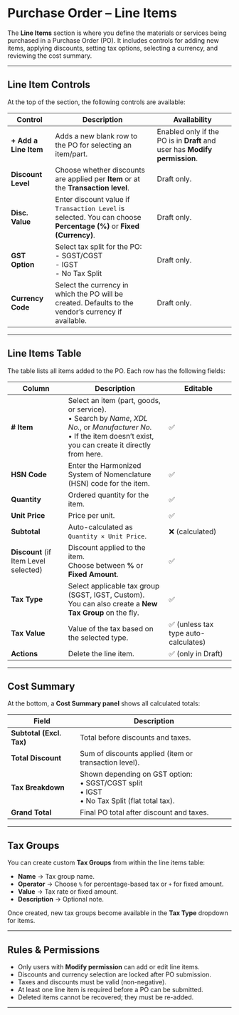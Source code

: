 # Purchase Order – Line Items

The **Line Items** section is where you define the materials or services being purchased in a Purchase Order (PO). It includes controls for adding new items, applying discounts, setting tax options, selecting a currency, and reviewing the cost summary.

---

## Line Item Controls

At the top of the section, the following controls are available:

| Control               | Description                                                                                                         | Availability                                                               |
| --------------------- | ------------------------------------------------------------------------------------------------------------------- | -------------------------------------------------------------------------- |
| **+ Add a Line Item** | Adds a new blank row to the PO for selecting an item/part.                                                          | Enabled only if the PO is in **Draft** and user has **Modify permission**. |
| **Discount Level**    | Choose whether discounts are applied per **Item** or at the **Transaction level**.                                  | Draft only.                                                                |
| **Disc. Value**       | Enter discount value if `Transaction Level` is selected. You can choose **Percentage (%)** or **Fixed (Currency)**. | Draft only.                                                                |
| **GST Option**        | Select tax split for the PO: <br/>- SGST/CGST <br/>- IGST <br/>- No Tax Split                                       | Draft only.                                                                |
| **Currency Code**     | Select the currency in which the PO will be created. Defaults to the vendor’s currency if available.                | Draft only.                                                                |

---

## Line Items Table

The table lists all items added to the PO. Each row has the following fields:

| Column                                | Description                                                                                                                                                                 | Editable                             |
| ------------------------------------- | --------------------------------------------------------------------------------------------------------------------------------------------------------------------------- | ------------------------------------ |
| **# Item**                            | Select an item (part, goods, or service). <br/>• Search by _Name_, _XDL No._, or _Manufacturer No._ <br/>• If the item doesn’t exist, you can create it directly from here. | ✅                                   |
| **HSN Code**                          | Enter the Harmonized System of Nomenclature (HSN) code for the item.                                                                                                        | ✅                                   |
| **Quantity**                          | Ordered quantity for the item.                                                                                                                                              | ✅                                   |
| **Unit Price**                        | Price per unit.                                                                                                                                                             | ✅                                   |
| **Subtotal**                          | Auto-calculated as `Quantity × Unit Price`.                                                                                                                                 | ❌ (calculated)                      |
| **Discount** (if Item Level selected) | Discount applied to the item. <br/>Choose between **%** or **Fixed Amount**.                                                                                                | ✅                                   |
| **Tax Type**                          | Select applicable tax group (SGST, IGST, Custom). <br/>You can also create a **New Tax Group** on the fly.                                                                  | ✅                                   |
| **Tax Value**                         | Value of the tax based on the selected type.                                                                                                                                | ✅ (unless tax type auto-calculates) |
| **Actions**                           | Delete the line item.                                                                                                                                                       | ✅ (only in Draft)                   |

---

## Cost Summary

At the bottom, a **Cost Summary panel** shows all calculated totals:

| Field                    | Description                                                                                             |
| ------------------------ | ------------------------------------------------------------------------------------------------------- |
| **Subtotal (Excl. Tax)** | Total before discounts and taxes.                                                                       |
| **Total Discount**       | Sum of discounts applied (item or transaction level).                                                   |
| **Tax Breakdown**        | Shown depending on GST option: <br/>• SGST/CGST split <br/>• IGST <br/>• No Tax Split (flat total tax). |
| **Grand Total**          | Final PO total after discount and taxes.                                                                |

---

## Tax Groups

You can create custom **Tax Groups** from within the line items table:

- **Name** → Tax group name.
- **Operator** → Choose `%` for percentage-based tax or `+` for fixed amount.
- **Value** → Tax rate or fixed amount.
- **Description** → Optional note.

Once created, new tax groups become available in the **Tax Type** dropdown for items.

---

## Rules & Permissions

- Only users with **Modify permission** can add or edit line items.
- Discounts and currency selection are locked after PO submission.
- Taxes and discounts must be valid (non-negative).
- At least one line item is required before a PO can be submitted.
- Deleted items cannot be recovered; they must be re-added.

---
